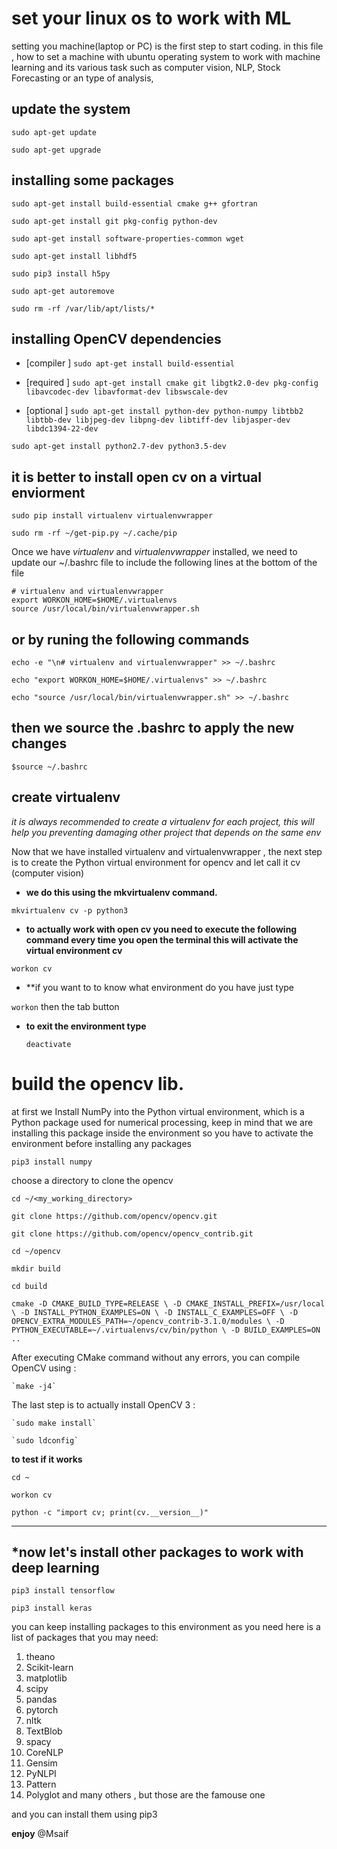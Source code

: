 # set your linux os to work with ML 
setting you machine(laptop or PC) is the first step to start coding. in this file , how to set a machine with ubuntu operating system to work with machine learning and its various task such as 
computer vision, NLP, Stock Forecasting or an type of analysis,

## update the system
`sudo apt-get update`

`sudo apt-get upgrade`

## installing some packages
`sudo apt-get install build-essential cmake g++ gfortran`

`sudo apt-get install git pkg-config python-dev`

`sudo apt-get install software-properties-common wget`

`sudo apt-get install libhdf5`

`sudo pip3 install h5py`

`sudo apt-get autoremove`

`sudo rm -rf /var/lib/apt/lists/*`


## installing OpenCV dependencies
- [compiler ] 
`sudo apt-get install build-essential`

- [required ]
`sudo apt-get install cmake git libgtk2.0-dev pkg-config libavcodec-dev libavformat-dev libswscale-dev`

- [optional ]
`sudo apt-get install python-dev python-numpy libtbb2 libtbb-dev libjpeg-dev libpng-dev libtiff-dev libjasper-dev libdc1394-22-dev`

`sudo apt-get install python2.7-dev python3.5-dev`

  
## it is better to install open cv on a virtual enviorment
`sudo pip install virtualenv virtualenvwrapper`

`sudo rm -rf ~/get-pip.py ~/.cache/pip `


Once we have _virtualenv_  and _virtualenvwrapper_  installed, we need to update our ~/.bashrc  file  to include the following lines at the bottom of the file

```
# virtualenv and virtualenvwrapper
export WORKON_HOME=$HOME/.virtualenvs
source /usr/local/bin/virtualenvwrapper.sh
```
## or by runing the following commands 
`echo -e "\n# virtualenv and virtualenvwrapper" >> ~/.bashrc`

`echo "export WORKON_HOME=$HOME/.virtualenvs" >> ~/.bashrc`

`echo "source /usr/local/bin/virtualenvwrapper.sh" >> ~/.bashrc`

## then we source the .bashrc to apply the new changes 

`$source ~/.bashrc`

## create virtualenv 
*it is always recommended to create a virtualenv for each project, this will 
help you preventing damaging other project that depends on the same env*

Now that we have installed virtualenv  and virtualenvwrapper , 
the next step is to create the Python virtual environment for opencv 
and let call it cv (computer vision)
- **we do this using the mkvirtualenv  command.**

`mkvirtualenv cv -p python3`

- **to actually work with open cv you need to execute the following command every time you open the terminal this will activate the virtual environment cv**

`workon cv ` 

- **if you want to  to know what environment do you have just type

`workon` then the tab button

- **to exit the environment type**

  `deactivate`

# build the opencv lib.
  at first we Install NumPy into the  Python virtual environment, which is
  a Python package used for numerical processing, keep in mind that we are
  installing this package inside the environment so you have to activate the
  environment before installing any packages
  
  `pip3 install numpy`

choose a directory to clone the opencv

  `cd ~/<my_working_directory>`
  
  `git clone https://github.com/opencv/opencv.git`
  
  `git clone https://github.com/opencv/opencv_contrib.git`
  
  `cd ~/opencv`
  
  `mkdir build`
  
  `cd build`
  
  `cmake -D CMAKE_BUILD_TYPE=RELEASE \
      -D CMAKE_INSTALL_PREFIX=/usr/local \
      -D INSTALL_PYTHON_EXAMPLES=ON \
      -D INSTALL_C_EXAMPLES=OFF \
      -D OPENCV_EXTRA_MODULES_PATH=~/opencv_contrib-3.1.0/modules \
      -D PYTHON_EXECUTABLE=~/.virtualenvs/cv/bin/python \
      -D BUILD_EXAMPLES=ON ..`
      
 After executing  CMake command  without any errors, you can  compile OpenCV using :
 
    `make -j4`
    
 The last step is to actually install OpenCV 3 :
 
    `sudo make install`
    
    `sudo ldconfig`
    
  
 **to test if it works**
  
  `cd ~`
  
  `workon cv`
  
  `python -c "import cv; print(cv.__version__)"`
  

-------------------------------------------------------------------------------
***now let's install other packages to work with deep learning**
-------------------------------------------------------------------------------

`pip3 install tensorflow`

`pip3 install keras`


you can keep installing packages to this environment as you need
here is a list of packages that you may need:
  1. theano
  2. Scikit-learn
  3. matplotlib
  4. scipy
  5. pandas
  6. pytorch
  7. nltk
  8. TextBlob
  9. spacy
  10. CoreNLP
  11. Gensim
  12. PyNLPI
  13. Pattern
  14. Polyglot
  and many others , but those are the famouse one
  
  and you can install them  using pip3

**enjoy**
@Msaif

